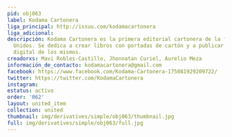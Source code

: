 ```yaml
---
pid: obj063
label: Kodama Cartonera
liga_principal: http://issuu.com/kodamacartonera
liga_adicional: 
descripción: Kodama Cartonera es la primera editorial cartonera de la frontera México-Estados
  Unidos. Se dedica a crear libros con portadas de cartón y a publicar una versión
  digital de los mismos.
creadorxs: Mavi Robles-Castillo, Jhonnatan Curiel, Aurelio Meza
información_de_contacto: kodamacartonera@gmail.com
facebook: https://www.facebook.com/Kodama-Cartonera-175081929209722/
twitter: https://twitter.com/KodamaCartonera
instagram: 
estatus: activo
order: '062'
layout: united_item
collection: united
thumbnail: img/derivatives/simple/obj063/thumbnail.jpg
full: img/derivatives/simple/obj063/full.jpg
---
```

